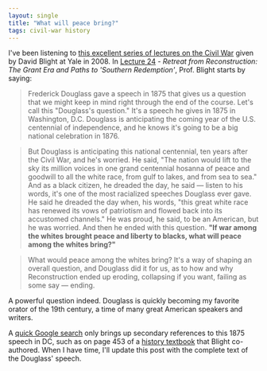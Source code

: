 ```yaml
---
layout: single
title: "What will peace bring?"
tags: civil-war history 
---
```

I've been listening to [this excellent series of lectures on the Civil War](http://oyc.yale.edu/history/hist-119) given by David Blight at Yale in 2008. In [Lecture 24](http://oyc.yale.edu/transcript/565/hist-119) - *Retreat from Reconstruction: The Grant Era and Paths to 'Southern Redemption'*, Prof. Blight starts by saying:

> Frederick Douglass gave a speech in 1875 that gives us a question that we might keep in mind right through the end of the course. Let's call this "Douglass's question." It's a speech he gives in 1875 in Washington, D.C. Douglass is anticipating the coming year of the U.S. centennial of independence, and he knows it's going to be a big national celebration in 1876.

>But Douglass is anticipating this national centennial, ten years after the Civil War, and he's worried. He said, "The nation would lift to the sky its million voices in one grand centennial hosanna of peace and goodwill to all the white race, from gulf to lakes, and from sea to sea." And as a black citizen, he dreaded the day, he said — listen to his words, it's one of the most racialized speeches Douglass ever gave. He said he dreaded the day when, his words, "this great white race has renewed its vows of patriotism and flowed back into its accustomed channels." He was proud, he said, to be an American, but he was worried. And then he ended with this question. **"If war among the whites brought peace and liberty to blacks, what will peace among the whites bring?"**

> What would peace among the whites bring? It's a way of shaping an overall question, and Douglass did it for us, as to how and why Reconstruction ended up eroding, collapsing if you want, failing as some say — ending.

A powerful question indeed. Douglass is quickly becoming my favorite orator of the 19th century, a time of many great American speakers and writers.

A [quick Google search](https://www.google.com/#q=douglass+one+grand+centennial+hosanna+of+peace+and+goodwill+to+all+the+white+race%2C+from+gulf+to+lakes%2C+and+from+sea+to+sea) only brings up secondary references to this 1875 speech in DC, such as on page 453 of a [history textbook](http://www.amazon.com/People-Nation-History-United-States-ebook/dp/B00B7JK1NE) that Blight co-authored. When I have time, I'll update this post with the complete text of the Douglass' speech.
